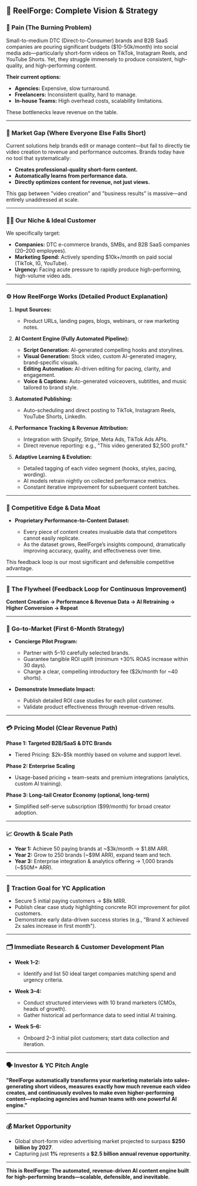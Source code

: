 ## 🎯 ReelForge: Complete Vision & Strategy


### 🚨 Pain (The Burning Problem)

Small-to-medium DTC (Direct-to-Consumer) brands and B2B SaaS companies are pouring significant budgets (\$10-50k/month) into social media ads—particularly short-form videos on TikTok, Instagram Reels, and YouTube Shorts. Yet, they struggle immensely to produce consistent, high-quality, and high-performing content.

**Their current options:**

* **Agencies:** Expensive, slow turnaround.
* **Freelancers:** Inconsistent quality, hard to manage.
* **In-house Teams:** High overhead costs, scalability limitations.

These bottlenecks leave revenue on the table.

---

### 📍 Market Gap (Where Everyone Else Falls Short)

Current solutions help brands edit or manage content—but fail to directly tie video creation to revenue and performance outcomes. Brands today have no tool that systematically:

* **Creates professional-quality short-form content.**
* **Automatically learns from performance data.**
* **Directly optimizes content for revenue, not just views.**

This gap between "video creation" and "business results" is massive—and entirely unaddressed at scale.

---

### 🧑‍💻 Our Niche & Ideal Customer

We specifically target:

* **Companies:** DTC e-commerce brands, SMBs, and B2B SaaS companies (20–200 employees).
* **Marketing Spend:** Actively spending \$10k+/month on paid social (TikTok, IG, YouTube).
* **Urgency:** Facing acute pressure to rapidly produce high-performing, high-volume video ads.

---

### ⚙️ How ReelForge Works (Detailed Product Explanation)

1. **Input Sources:**

   * Product URLs, landing pages, blogs, webinars, or raw marketing notes.

2. **AI Content Engine (Fully Automated Pipeline):**

   * **Script Generation:** AI-generated compelling hooks and storylines.
   * **Visual Generation:** Stock video, custom AI-generated imagery, brand-specific visuals.
   * **Editing Automation:** AI-driven editing for pacing, clarity, and engagement.
   * **Voice & Captions:** Auto-generated voiceovers, subtitles, and music tailored to brand style.

3. **Automated Publishing:**

   * Auto-scheduling and direct posting to TikTok, Instagram Reels, YouTube Shorts, LinkedIn.

4. **Performance Tracking & Revenue Attribution:**

   * Integration with Shopify, Stripe, Meta Ads, TikTok Ads APIs.
   * Direct revenue reporting: e.g., "This video generated \$2,500 profit."

5. **Adaptive Learning & Evolution:**

   * Detailed tagging of each video segment (hooks, styles, pacing, wording).
   * AI models retrain nightly on collected performance metrics.
   * Constant iterative improvement for subsequent content batches.

---

### 🔑 Competitive Edge & Data Moat

* **Proprietary Performance-to-Content Dataset:**

  * Every piece of content creates invaluable data that competitors cannot easily replicate.
  * As the dataset grows, ReelForge’s insights compound, dramatically improving accuracy, quality, and effectiveness over time.

This feedback loop is our most significant and defensible competitive advantage.

---

### 🔄 The Flywheel (Feedback Loop for Continuous Improvement)

**Content Creation → Performance & Revenue Data → AI Retraining → Higher Conversion → Repeat**

---

### 🚀 Go-to-Market (First 6-Month Strategy)

* **Concierge Pilot Program:**

  * Partner with 5–10 carefully selected brands.
  * Guarantee tangible ROI uplift (minimum +30% ROAS increase within 30 days).
  * Charge a clear, compelling introductory fee (\$2k/month for \~40 shorts).

* **Demonstrate Immediate Impact:**

  * Publish detailed ROI case studies for each pilot customer.
  * Validate product effectiveness through revenue-driven results.

---

### 💳 Pricing Model (Clear Revenue Path)

**Phase 1: Targeted B2B/SaaS & DTC Brands**

* Tiered Pricing: \$2k–\$5k monthly based on volume and support level.

**Phase 2: Enterprise Scaling**

* Usage-based pricing + team-seats and premium integrations (analytics, custom AI training).

**Phase 3: Long-tail Creator Economy (optional, long-term)**

* Simplified self-serve subscription (\$99/month) for broad creator adoption.

---

### 📈 Growth & Scale Path

* **Year 1:** Achieve 50 paying brands at \~\$3k/month → \$1.8M ARR.
* **Year 2:** Grow to 250 brands (\~\$9M ARR), expand team and tech.
* **Year 3:** Enterprise integration & analytics offering → 1,000 brands (\~\$50M+ ARR).

---

### 🎯 Traction Goal for YC Application

* Secure 5 initial paying customers → \$8k MRR.
* Publish clear case study highlighting concrete ROI improvement for pilot customers.
* Demonstrate early data-driven success stories (e.g., "Brand X achieved 2x sales increase in first month").

---

### 🗂️ Immediate Research & Customer Development Plan

* **Week 1–2:**

  * Identify and list 50 ideal target companies matching spend and urgency criteria.
* **Week 3–4:**

  * Conduct structured interviews with 10 brand marketers (CMOs, heads of growth).
  * Gather historical ad performance data to seed initial AI training.
* **Week 5–6:**

  * Onboard 2–3 initial pilot customers; start data collection and iteration.

---

### 🗣️ Investor & YC Pitch Angle

**"ReelForge automatically transforms your marketing materials into sales-generating short videos, measures exactly how much revenue each video creates, and continuously evolves to make even higher-performing content—replacing agencies and human teams with one powerful AI engine."**

---

### 💰 Market Opportunity

* Global short-form video advertising market projected to surpass **\$250 billion by 2027**.
* Capturing just **1%** represents a **\$2.5 billion annual revenue opportunity**.

---

**This is ReelForge: The automated, revenue-driven AI content engine built for high-performing brands—scalable, defensible, and inevitable.**
